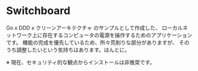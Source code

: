 # Switchboard

Go x DDD x クリーンアーキテクチャ のサンプルとして作成した、
ローカルネットワーク上に存在するコンピュータの電源を操作するためのアプリケーションです。
機能の完成を優先しているため、所々荒削りな部分がありますが、
そのうち調整したいという気持ちはあります。ほんとに。

※ 現在、セキュリティ的な観点からインストールは非推奨です。

